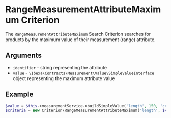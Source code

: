 # RangeMeasurementAttributeMaximum Criterion

The `RangeMeasurementAttributeMaximum` Search Criterion searches for products by the maximum value of their measurement (range) attribute.

## Arguments

- `identifier` - string representing the attribute
- `value` - `\Ibexa\Contracts\Measurement\Value\SimpleValueInterface` object representing the maximum attribute value

## Example

``` php
$value = $this->measurementService->buildSimpleValue('length', 150, 'centimeter');
$criteria = new Criterion\RangeMeasurementAttributeMaximum('length', $value);
```
